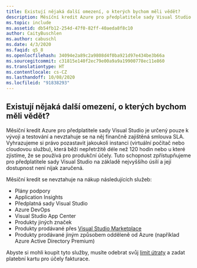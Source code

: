 ```yaml
---
title: Existují nějaká další omezení, o kterých bychom měli vědět?
description: Měsíční kredit Azure pro předplatitele sady Visual Studio je určený pouze k vývoji a testování a nevztahuje se na něj finančně zajištěná...
ms.topic: include
ms.assetid: db54fb12-254d-47f0-82ff-40aeda8f8c10
author: CaityBuschlen
ms.author: cabuschl
ms.date: 4/3/2020
ms.faqid: q5_8
ms.openlocfilehash: 34094e2a89c2a9808d4f0ba921d97e434be3b66a
ms.sourcegitcommit: c31815e140f2ec79e00a9a9a19900778ec11e860
ms.translationtype: HT
ms.contentlocale: cs-CZ
ms.lasthandoff: 10/08/2020
ms.locfileid: "91838293"
---
```

## <a name="are-there-any-other-limitations-i-should-be-aware-of"></a>Existují nějaká další omezení, o kterých bychom měli vědět?

Měsíční kredit Azure pro předplatitele sady Visual Studio je určený pouze k vývoji a testování a nevztahuje se na něj finančně zajištěná smlouva SLA. Vyhrazujeme si právo pozastavit jakoukoli instanci (virtuální počítač nebo cloudovou službu), která běží nepřetržitě déle než 120 hodin nebo u které zjistíme, že se používá pro produkční účely. Tuto schopnost zpřístupňujeme pro předplatitele sady Visual Studio na základě nejvyššího úsilí a její dostupnost není nijak zaručená.

Měsíční kredit se nevztahuje na nákup následujících služeb:

- Plány podpory
- Application Insights
- Předplatná sady Visual Studio
- Azure DevOps
- Visual Studio App Center
- Produkty jiných značek
- Produkty prodávané přes [Visual Studio Marketplace](https://marketplace.visualstudio.com/)
- Produkty prodávané jiným způsobem odděleně od Azure (například Azure Active Directory Premium)

Abyste si mohli koupit tyto služby, musíte odebrat svůj [limit útraty](/azure/billing/billing-spending-limit) a zadat platební kartu pro účely fakturace.